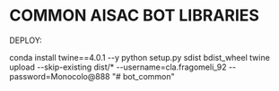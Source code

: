 # COMMON AISAC BOT LIBRARIES

DEPLOY:

conda install twine==4.0.1 --y
python setup.py sdist bdist_wheel
twine upload --skip-existing dist/* --username=cla.fragomeli_92 --password=Monocolo@888
"# bot_common" 
